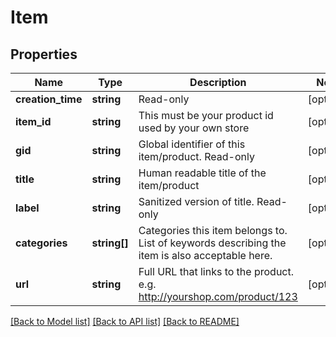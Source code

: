 # Item

## Properties
Name | Type | Description | Notes
------------ | ------------- | ------------- | -------------
**creation_time** | **string** | Read-only | [optional] 
**item_id** | **string** | This must be your product id used by your own store | [optional] 
**gid** | **string** | Global identifier of this item/product. Read-only | [optional] 
**title** | **string** | Human readable title of the item/product | [optional] 
**label** | **string** | Sanitized version of title. Read-only | [optional] 
**categories** | **string[]** | Categories this item belongs to. List of keywords describing the item is also acceptable here. | [optional] 
**url** | **string** | Full URL that links to the product. e.g. http://yourshop.com/product/123 | [optional] 

[[Back to Model list]](../README.md#documentation-for-models) [[Back to API list]](../README.md#documentation-for-api-endpoints) [[Back to README]](../README.md)


